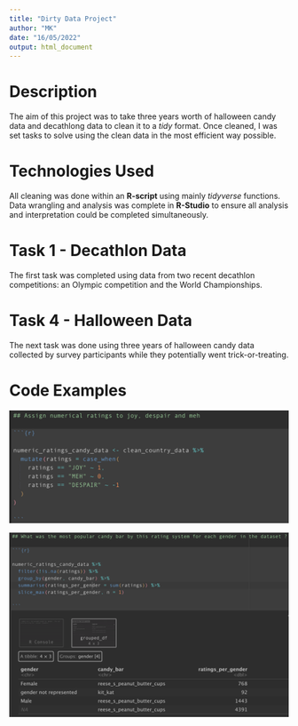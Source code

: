 ```yaml
---
title: "Dirty Data Project"
author: "MK"
date: "16/05/2022"
output: html_document
---
```


# Description

The aim of this project was to take three years worth of halloween candy data and decathlong data to clean it to a _tidy_ format. Once cleaned, I was set tasks to solve using the clean data in the most efficient way possible.

# Technologies Used

All cleaning was done within an __R-script__ using mainly _tidyverse_ functions. Data wrangling and analysis was complete in __R-Studio__ to ensure all analysis and interpretation could be completed simultaneously.

# Task 1 - Decathlon Data

The first task was completed using data from two recent decathlon competitions: an Olympic competition and the World Championships.

# Task 4 - Halloween Data

The next task was done using three years of halloween candy data collected by survey participants while they potentially went trick-or-treating. 

# Code Examples

![](images/case_when.png)

![](images/summarise.png)

